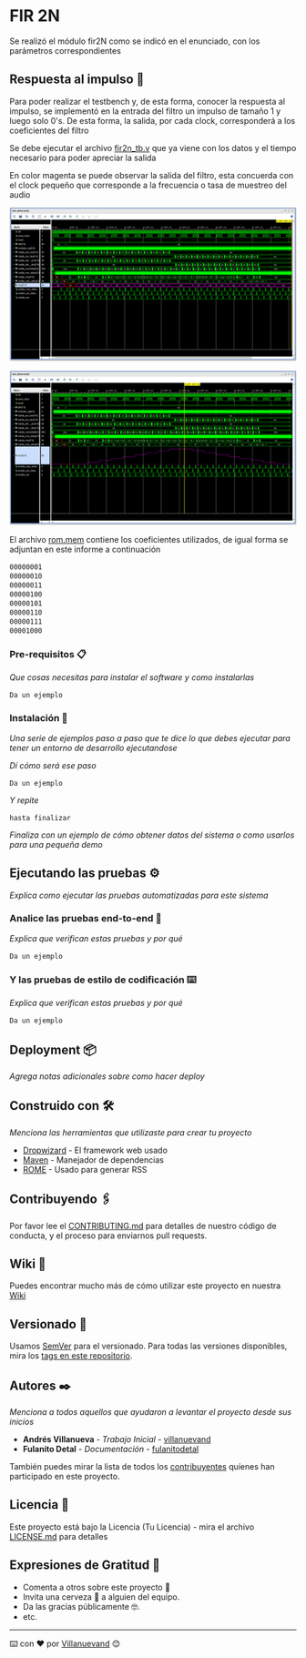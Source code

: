 # FIR 2N

Se realizó el módulo fir2N como se indicó en el enunciado, con los parámetros correspondientes

## Respuesta al impulso 🚀

Para poder realizar el testbench y, de esta forma, conocer la respuesta al impulso, se implementó en la entrada del filtro un impulso de tamaño 1 y luego solo 0's. De esta forma, la salida, por cada clock, corresponderá a los coeficientes del filtro

Se debe ejecutar el archivo [fir2n_tb.v](https://github.com/eaanais/IEE2753-2019-eaanais/blob/master/proyecto/testbench/fir2n_tb.v) que ya viene con los datos y el tiempo necesario para poder apreciar la salida

En color magenta se puede observar la salida del filtro, esta concuerda con el clock pequeño que corresponde a la frecuencia o tasa de muestreo del audio

![testbenc_registro](/proyecto/testbench/respuesta_al_impulso.png)

![testbench_grafico](https://raw.githubusercontent.com/eaanais/IEE2753-2019-eaanais/master/proyecto/testbench/respuesta_al_impulso_grafico.png)

El archivo [rom.mem](https://github.com/eaanais/IEE2753-2019-eaanais/blob/master/proyecto/rtl/rom.mem) contiene los coeficientes utilizados, de igual forma se adjuntan en este informe a continuación

```
00000001
00000010
00000011
00000100
00000101
00000110
00000111
00001000
```

### Pre-requisitos 📋

_Que cosas necesitas para instalar el software y como instalarlas_

```
Da un ejemplo
```

### Instalación 🔧

_Una serie de ejemplos paso a paso que te dice lo que debes ejecutar para tener un entorno de desarrollo ejecutandose_

_Dí cómo será ese paso_

```
Da un ejemplo
```

_Y repite_

```
hasta finalizar
```

_Finaliza con un ejemplo de cómo obtener datos del sistema o como usarlos para una pequeña demo_

## Ejecutando las pruebas ⚙️

_Explica como ejecutar las pruebas automatizadas para este sistema_

### Analice las pruebas end-to-end 🔩

_Explica que verifican estas pruebas y por qué_

```
Da un ejemplo
```

### Y las pruebas de estilo de codificación ⌨️

_Explica que verifican estas pruebas y por qué_

```
Da un ejemplo
```

## Deployment 📦

_Agrega notas adicionales sobre como hacer deploy_

## Construido con 🛠️

_Menciona las herramientas que utilizaste para crear tu proyecto_

* [Dropwizard](http://www.dropwizard.io/1.0.2/docs/) - El framework web usado
* [Maven](https://maven.apache.org/) - Manejador de dependencias
* [ROME](https://rometools.github.io/rome/) - Usado para generar RSS

## Contribuyendo 🖇️

Por favor lee el [CONTRIBUTING.md](https://gist.github.com/villanuevand/xxxxxx) para detalles de nuestro código de conducta, y el proceso para enviarnos pull requests.

## Wiki 📖

Puedes encontrar mucho más de cómo utilizar este proyecto en nuestra [Wiki](https://github.com/tu/proyecto/wiki)

## Versionado 📌

Usamos [SemVer](http://semver.org/) para el versionado. Para todas las versiones disponibles, mira los [tags en este repositorio](https://github.com/tu/proyecto/tags).

## Autores ✒️

_Menciona a todos aquellos que ayudaron a levantar el proyecto desde sus inicios_

* **Andrés Villanueva** - *Trabajo Inicial* - [villanuevand](https://github.com/villanuevand)
* **Fulanito Detal** - *Documentación* - [fulanitodetal](#fulanito-de-tal)

También puedes mirar la lista de todos los [contribuyentes](https://github.com/your/project/contributors) quíenes han participado en este proyecto. 

## Licencia 📄

Este proyecto está bajo la Licencia (Tu Licencia) - mira el archivo [LICENSE.md](LICENSE.md) para detalles

## Expresiones de Gratitud 🎁

* Comenta a otros sobre este proyecto 📢
* Invita una cerveza 🍺 a alguien del equipo. 
* Da las gracias públicamente 🤓.
* etc.



---
⌨️ con ❤️ por [Villanuevand](https://github.com/Villanuevand) 😊

